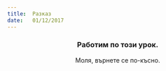 ```yaml
---
title:  Разказ
date:   01/12/2017
---
```


### <center>Работим по този урок.</center>
<center>Моля, върнете се по-късно.</center>